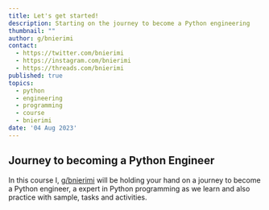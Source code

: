 ```yaml
---
title: Let's get started!
description: Starting on the journey to become a Python engineering
thumbnail: ""
author: g/bnierimi
contact:
  - https://twitter.com/bnierimi
  - https://instagram.com/bnierimi
  - https://threads.com/bnierimi
published: true
topics:
  - python
  - engineering
  - programming
  - course
  - bnierimi
date: '04 Aug 2023'
---
```


## Journey to becoming a Python Engineer
In this course I, [g/bnierimi](https://bnierimi.vercel.app) will be holding your hand on a journey to become a Python engineer, a expert in Python programming as we learn and also practice with sample, tasks and activities.